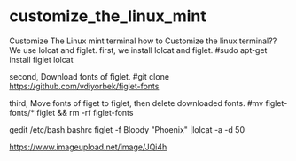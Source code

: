 # customize_the_linux_mint
Customize The Linux mint terminal
how to Customize the linux terminal?? 
We use lolcat and figlet.
first, we install lolcat and figlet.
#sudo apt-get install figlet lolcat

second, Download fonts of figlet.
#git clone https://github.com/vdiyorbek/figlet-fonts

third, Move fonts of figet to figlet, then delete downloaded fonts.
#mv figlet-fonts/* figlet && rm -rf figlet-fonts

gedit /etc/bash.bashrc
	figlet -f Bloody "Phoenix" |lolcat -a -d 50
  
https://www.imageupload.net/image/JQi4h
